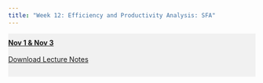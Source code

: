 ```yaml
---
title: "Week 12: Efficiency and Productivity Analysis: SFA"
---
```


<div style="background-color:rgba(0, 0, 0, 0.0470588); text-align:left; vertical-align: middle; padding:10px 0;">
<b><u>Nov 1 & Nov 3</u></b> <br> <br>
<a  href="/lectures/SFA notes full" target="_blank">Download Lecture Notes</a> <br> <br>



</div>

